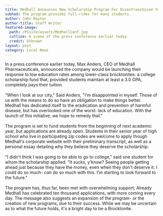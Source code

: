 ```yaml
---
title: Medhall Announces New Scholarship Program For Disenfranchised Youth
subhed: The program provides full-rides for many students.
author: John Bayter
author-title: Staff Writer
featured-image: 
  path: /PIsite/assets/MedhallConf.jpg
  cutline: A scene of the press conference earlier today.
  credit: Unknown
layout: post
category: Local News
---
```


<p class="article"> In a press conference earlier today, Max Anders, CEO of Medhall Pharmaceuticals, announced the company would be launching their response to low education rates among lower-class brocktonites: a college scholarship fund that, provided students maintain at least a 3.0 GPA, completely pays their tuition.
<br/><br/>
"When I look at our city," Said Anders, "I'm disappointed in myself. Those of us with the means to do so have an obligation to make things better. Medhall has dedicated itself to the eradication and prevention of harmful disease, but has overlooked one of the worst: lack of education. With the launch of this initiative, we hope to remedy that."
<br/><br/>
The program is set to fund students from the beginning of next academic year, but applications are already open. Students in their senior year of high school who live in participating zip codes are welcome to apply though Medhall's corporate website with their preliminary transcript, as well as a personal essay detailing why they believe they deserve the scholarship. 
<br/><br/>
"I didn't think I was going to be able to go to college," said one student for whom the scholarship applied. "It sucks, y'know? Seeing people getting ahead just because they have the money, even when they don't deserve it. I could do so much- <i>can</i> do so much with this. I'm starting to look forward to the future."
<br/><br/>
The program has, thus far, been met with overwhelming support; Already Medhall has celebrated ten thousand applications, with more coming every day. The message also suggests an expansion of the program- or the creation of new programs, due to their success. While we may be uncertain as to what the future holds, it's a bright day to be a Brocktonite.
</p>